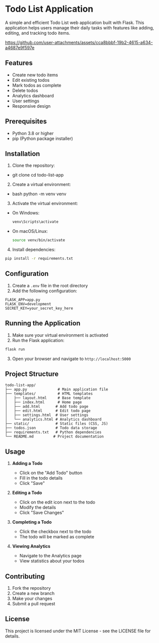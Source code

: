 # Todo List Application

A simple and efficient Todo List web application built with Flask. This application helps users manage their daily tasks with features like adding, editing, and tracking todo items.


https://github.com/user-attachments/assets/cca8bbbf-19b2-4615-a634-a4687e9f597e




## Features

- Create new todo items
- Edit existing todos
- Mark todos as complete
- Delete todos
- Analytics dashboard
- User settings
- Responsive design

## Prerequisites

- Python 3.8 or higher
- pip (Python package installer)

## Installation

1. Clone the repository:
- git clone <repository-url>
  cd todo-list-app

2. Create a virtual environment:
- bash
    python -m venv venv


3. Activate the virtual environment:
- On Windows:
  ```bash
  venv\Scripts\activate
  ```
- On macOS/Linux:
  ```bash
  source venv/bin/activate
  ```

4. Install dependencies:
```bash
pip install -r requirements.txt
```

## Configuration

1. Create a `.env` file in the root directory
2. Add the following configuration:
```
FLASK_APP=app.py
FLASK_ENV=development
SECRET_KEY=your_secret_key_here
```

## Running the Application

1. Make sure your virtual environment is activated
2. Run the Flask application:
```bash
flask run
```
3. Open your browser and navigate to `http://localhost:5000`

## Project Structure

```
todo-list-app/
├── app.py              # Main application file
├── templates/          # HTML templates
│   ├── layout.html     # Base template
│   ├── index.html      # Home page
│   ├── add.html       # Add todo page
│   ├── edit.html      # Edit todo page
│   ├── settings.html  # User settings
│   └── analytics.html # Analytics dashboard
├── static/            # Static files (CSS, JS)
├── todos.json         # Todo data storage
├── requirements.txt   # Python dependencies
└── README.md         # Project documentation
```

## Usage

1. **Adding a Todo**
   - Click on the "Add Todo" button
   - Fill in the todo details
   - Click "Save"

2. **Editing a Todo**
   - Click on the edit icon next to the todo
   - Modify the details
   - Click "Save Changes"

3. **Completing a Todo**
   - Click the checkbox next to the todo
   - The todo will be marked as complete

4. **Viewing Analytics**
   - Navigate to the Analytics page
   - View statistics about your todos

## Contributing

1. Fork the repository
2. Create a new branch
3. Make your changes
4. Submit a pull request

## License

This project is licensed under the MIT License - see the LICENSE file for details.
